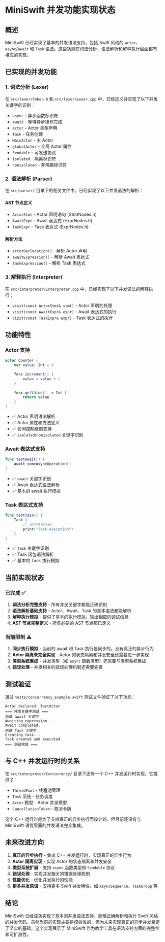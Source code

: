 # MiniSwift 并发功能实现状态

## 概述

MiniSwift 已经实现了基本的并发语法支持，包括 Swift 风格的 `actor`、`async`/`await` 和 `Task` 语法。这些功能在词法分析、语法解析和解释执行层面都有相应的实现。

## 已实现的并发功能

### 1. 词法分析 (Lexer)

在 `src/lexer/Token.h` 和 `src/lexer/Lexer.cpp` 中，已经定义并实现了以下并发关键字的识别：

- `async` - 异步函数标识符
- `await` - 等待异步操作完成
- `actor` - Actor 类型声明
- `Task` - 任务创建
- `MainActor` - 主 Actor
- `globalActor` - 全局 Actor 属性
- `Sendable` - 可发送协议
- `isolated` - 隔离标识符
- `nonisolated` - 非隔离标识符

### 2. 语法解析 (Parser)

在 `src/parser/` 目录下的相关文件中，已经实现了以下并发语法的解析：

#### AST 节点定义
- `ActorStmt` - Actor 声明语句 (StmtNodes.h)
- `AwaitExpr` - Await 表达式 (ExprNodes.h)
- `TaskExpr` - Task 表达式 (ExprNodes.h)

#### 解析方法
- `actorDeclaration()` - 解析 Actor 声明
- `awaitExpression()` - 解析 Await 表达式
- `taskExpression()` - 解析 Task 表达式

### 3. 解释执行 (Interpreter)

在 `src/interpreter/Interpreter.cpp` 中，已经实现了以下并发语法的解释执行：

- `visit(const ActorStmt& stmt)` - Actor 声明的处理
- `visit(const AwaitExpr& expr)` - Await 表达式的执行
- `visit(const TaskExpr& expr)` - Task 表达式的执行

## 功能特性

### Actor 支持

```swift
actor Counter {
    var value: Int = 0
    
    func increment() {
        value = value + 1
    }
    
    func getValue() -> Int {
        return value
    }
}
```

- ✅ Actor 声明语法解析
- ✅ Actor 属性和方法定义
- ✅ 访问控制级别支持
- ✅ `isolated`/`nonisolated` 关键字识别

### Await 表达式支持

```swift
func testAwait() {
    await someAsyncOperation()
}
```

- ✅ `await` 关键字识别
- ✅ Await 表达式语法解析
- ✅ 基本的 await 执行模拟

### Task 表达式支持

```swift
func testTask() {
    Task {
        // 异步任务代码
        print("Task execution")
    }
}
```

- ✅ `Task` 关键字识别
- ✅ Task 闭包语法解析
- ✅ 基本的 Task 执行模拟

## 当前实现状态

### 已完成 ✅

1. **词法分析完整支持** - 所有并发关键字都能正确识别
2. **语法解析基础支持** - Actor、Await、Task 的基本语法都能解析
3. **解释执行模拟** - 提供了基本的执行模拟，输出相应的调试信息
4. **AST 节点完整定义** - 所有必要的 AST 节点都已定义

### 当前限制 ⚠️

1. **同步执行模拟** - 当前的 await 和 Task 执行是同步的，没有真正的异步行为
2. **Actor 隔离未完全实现** - Actor 的状态隔离和并发安全还需要进一步实现
3. **类型系统集成** - 并发类型（如 `async` 函数类型）还需要与类型系统集成
4. **错误处理** - 并发相关的错误处理机制还需要完善

## 测试验证

通过 `tests/concurrency_example.swift` 测试文件验证了以下功能：

```
Actor declared: TestActor
=== 并发关键字测试 ===
测试 await 关键字
Awaiting expression...
Await completed.
测试 Task 关键字
Creating task...
Task created and executed.
=== 测试完成 ===
```

## 与 C++ 并发运行时的关系

在 `src/interpreter/Concurrency/` 目录下还有一个 C++ 并发运行时实现，它提供了：

- `ThreadPool` - 线程池管理
- `Task` 系统 - 任务调度
- `Actor` 模型 - Actor 并发模型
- `CancellationToken` - 取消令牌

这个 C++ 运行时是为了支持真正的异步执行而设计的，但目前还没有与 MiniSwift 语言层面的并发语法完全集成。

## 未来改进方向

1. **真正的异步执行** - 集成 C++ 并发运行时，实现真正的异步行为
2. **Actor 隔离实现** - 实现 Actor 的状态隔离和并发安全
3. **类型系统扩展** - 支持 `async` 函数类型和 `Sendable` 协议
4. **错误处理** - 实现并发相关的错误处理机制
5. **性能优化** - 优化并发执行的性能
6. **更多并发原语** - 支持更多 Swift 并发特性，如 `AsyncSequence`、`TaskGroup` 等

## 结论

MiniSwift 已经成功实现了基本的并发语法支持，能够正确解析和执行 Swift 风格的并发代码。虽然当前的实现主要是模拟性的，但为未来实现真正的异步并发奠定了坚实的基础。这个实现展示了 MiniSwift 作为教学工具在语法支持方面的完整性和可扩展性。